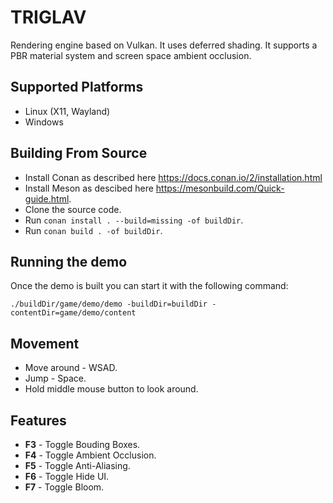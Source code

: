 # TRIGLAV

Rendering engine based on Vulkan. It uses deferred shading.
It supports a PBR material system and screen space ambient occlusion.

## Supported Platforms

- Linux (X11, Wayland)
- Windows

## Building From Source

- Install Conan as described here <https://docs.conan.io/2/installation.html>
- Install Meson as descibed here <https://mesonbuild.com/Quick-guide.html>.
- Clone the source code.
- Run `conan install . --build=missing -of buildDir`.
- Run `conan build . -of buildDir`.

## Running the demo

Once the demo is built you can start it with the following command:

```
./buildDir/game/demo/demo -buildDir=buildDir -contentDir=game/demo/content
```

## Movement

- Move around - WSAD.
- Jump - Space.
- Hold middle mouse button to look around.

## Features

- **F3** - Toggle Bouding Boxes.
- **F4** - Toggle Ambient Occlusion.
- **F5** - Toggle Anti-Aliasing.
- **F6** - Toggle Hide UI.
- **F7** - Toggle Bloom.
